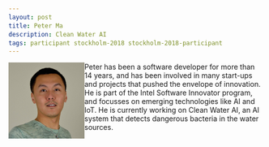 ```yaml
---
layout: post
title: Peter Ma
description: Clean Water AI
tags: participant stockholm-2018 stockholm-2018-participant
---
```

<img align="left" width="150" height="150" src="/events/2018-04-stockholm/people/ma_peter.jpg" alt="Peter Ma"/>Peter has been a software developer for more than 14 years, and has been involved in many start-ups and projects that pushed the envelope of innovation. He is part of the Intel Software Innovator program, and focusses on emerging technologies like AI and IoT. He is currently working on Clean Water AI, an AI system that detects dangerous bacteria in the water sources.  

<a href="https://twitter.com/Nyceane" title="Twitter" target="_blank"
rel="noopener">
  <i class="fa fa-twitter fa-2x" style="color:#4FB3A9"></i>
</a>